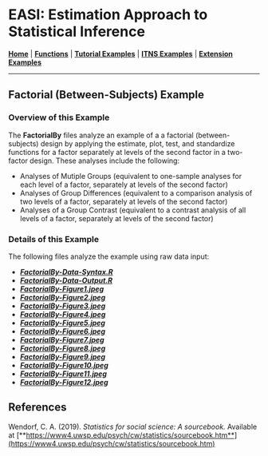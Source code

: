 # EASI: Estimation Approach to Statistical Inference

[**Home**](https://github.com/cwendorf/EASI/) | 
[**Functions**](https://github.com/cwendorf/EASI/tree/master/A-Functions) | 
[**Tutorial Examples**](https://github.com/cwendorf/EASI/tree/master/B-TutorialExamples) | 
[**ITNS Examples**](https://github.com/cwendorf/EASI/tree/master/C-ITNSExamples) | 
[**Extension Examples**](https://github.com/cwendorf/EASI/tree/master/D-ExtensionExamples)

---

## Factorial (Between-Subjects) Example

### Overview of this Example

The **FactorialBy** files analyze an example of a a factorial (between-subjects) design by applying the estimate, plot, test, and standardize functions for a factor separately at levels of the second factor in a two-factor design. These analyses include the following:

- Analyses of Mutiple Groups (equivalent to one-sample analyses for each level of a factor, separately at levels of the second factor)
- Analyses of Group Differences (equivalent to a comparison analysis of two levels of a factor, separately at levels of the second factor)
- Analyses of a Group Contrast (equivalent to a contrast analysis of all levels of a factor, separately at levels of the second factor)

### Details of this Example
 
The following files analyze the example using raw data input:

- [**_FactorialBy-Data-Syntax.R_**](./FactorialBy-Data-Syntax.R)
- [**_FactorialBy-Data-Output.R_**](./FactorialBy-Data-Output.R)
- [**_FactorialBy-Figure1.jpeg_**](./FactorialBy-Figure1.jpeg)
- [**_FactorialBy-Figure2.jpeg_**](./FactorialBy-Figure2.jpeg)
- [**_FactorialBy-Figure3.jpeg_**](./FactorialBy-Figure3.jpeg)
- [**_FactorialBy-Figure4.jpeg_**](./FactorialBy-Figure4.jpeg)
- [**_FactorialBy-Figure5.jpeg_**](./FactorialBy-Figure5.jpeg)
- [**_FactorialBy-Figure6.jpeg_**](./FactorialBy-Figure6.jpeg)
- [**_FactorialBy-Figure7.jpeg_**](./FactorialBy-Figure7.jpeg)
- [**_FactorialBy-Figure8.jpeg_**](./FactorialBy-Figure8.jpeg)
- [**_FactorialBy-Figure9.jpeg_**](./FactorialBy-Figure9.jpeg)
- [**_FactorialBy-Figure10.jpeg_**](./FactorialBy-Figure10.jpeg)
- [**_FactorialBy-Figure11.jpeg_**](./FactorialBy-Figure11.jpeg)
- [**_FactorialBy-Figure12.jpeg_**](./FactorialBy-Figure12.jpeg)

## References

Wendorf, C. A. (2019). _Statistics for social science: A sourcebook._ Available at [**https://www4.uwsp.edu/psych/cw/statistics/sourcebook.htm**](https://www4.uwsp.edu/psych/cw/statistics/sourcebook.htm)
